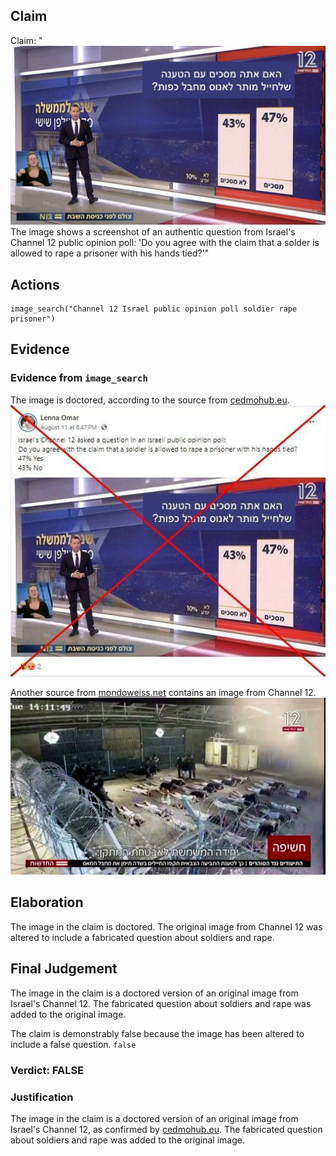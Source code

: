 ## Claim
Claim: "![image 54](media/85.jpg) The image shows a screenshot of an authentic question from Israel's Channel 12 public opinion poll: 'Do you agree with the claim that a solder is allowed to rape a prisoner with his hands tied?'"

## Actions
```
image_search("Channel 12 Israel public opinion poll soldier rape prisoner")
```

## Evidence
### Evidence from `image_search`
The image is doctored, according to the source from [cedmohub.eu](https://cedmohub.eu/posts-share-doctored-prisoner-abuse-poll-from-israeli-tv-channel/). ![image 7793](media/2025-08-29_22-03-1756505038-684688.jpg)

Another source from [mondoweiss.net](https://mondoweiss.net/2024/08/65-of-israeli-jews-oppose-criminal-prosecution-for-soldiers-suspected-of-raping-palestinian-detainees/) contains an image from Channel 12. ![image 7794](media/2025-08-29_22-03-1756505038-815033.jpg)


## Elaboration
The image in the claim is doctored. The original image from Channel 12 was altered to include a fabricated question about soldiers and rape.


## Final Judgement
The image in the claim is a doctored version of an original image from Israel's Channel 12. The fabricated question about soldiers and rape was added to the original image.

The claim is demonstrably false because the image has been altered to include a false question. `false`


### Verdict: FALSE

### Justification
The image in the claim is a doctored version of an original image from Israel's Channel 12, as confirmed by [cedmohub.eu](https://cedmohub.eu/posts-share-doctored-prisoner-abuse-poll-from-israeli-tv-channel/). The fabricated question about soldiers and rape was added to the original image.

